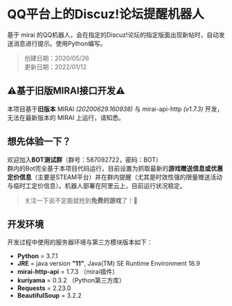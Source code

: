 # QQ平台上的Discuz!论坛提醒机器人
基于 mirai 的QQ机器人，会在指定的Discuz!论坛的指定版面出现新帖时，自动发送消息进行提示。使用Python编写。
> 创建日期：2020/05/26  
> 更新日期：2022/01/12  

## :warning:基于旧版MIRAI接口开发:warning:
本项目基于**旧版本** MIRAI _(20200629.160938)_ 与 mirai-api-http _(v1.7.3)_ 开发，无法在最新版本的 MIRAI 上运行，请知悉。


## 想先体验一下？
欢迎加入**BOT测试群**（群号：587092722，密码：BOT）  
群内的Bot完全基于本项目代码运行，目前设置为抓取最新的**游戏赠送信息或优惠定价信息**（主要是STEAM平台）并在群内提醒（尤其是时效性强的限量赠送活动与临时工定价信息）。机器人部署在阿里云上，目前运行状况稳定。  
> 关注一下说不定能就抢到**免费的游戏**了！:peach:

## 开发环境
开发过程中使用的服务器环境与第三方模块版本如下：
- **Python** = 3.7.1  
- **JRE** = java version **"11"**, Java(TM) SE Runtime Environment 18.9
- **mirai-http-api** = 1.7.3 （mirai插件）
- **kuriyama** = 0.3.2 （Python第三方库）
- **Requests** = 2.23.0
- **BeautifulSoup** = 3.2.2



